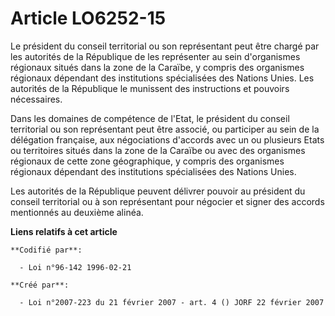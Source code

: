 # Article LO6252-15

Le président du conseil territorial ou son représentant peut être chargé par les autorités de la République de les
représenter au sein d'organismes régionaux situés dans la zone de la Caraïbe, y compris des organismes régionaux dépendant
des institutions spécialisées des Nations Unies. Les autorités de la République le munissent des instructions et pouvoirs
nécessaires.

Dans les domaines de compétence de l'Etat, le président du conseil territorial ou son représentant peut être associé, ou
participer au sein de la délégation française, aux négociations d'accords avec un ou plusieurs Etats ou territoires situés
dans la zone de la Caraïbe ou avec des organismes régionaux de cette zone géographique, y compris des organismes régionaux
dépendant des institutions spécialisées des Nations Unies.

Les autorités de la République peuvent délivrer pouvoir au président du conseil territorial ou à son représentant pour
négocier et signer des accords mentionnés au deuxième alinéa.

**Liens relatifs à cet article**

	**Codifié par**:

	  - Loi n°96-142 1996-02-21

	**Créé par**:

	  - Loi n°2007-223 du 21 février 2007 - art. 4 () JORF 22 février 2007
